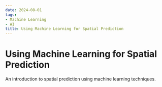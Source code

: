 ```yaml
---
date: 2024-08-01
tags:
- Machine Learning
- AI
title: Using Machine Learning for Spatial Prediction
---
```


# Using Machine Learning for Spatial Prediction

An introduction to spatial prediction using machine learning techniques.
